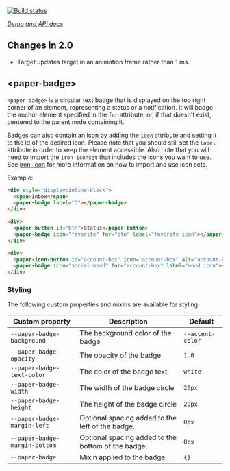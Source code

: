 
<!---

This README is automatically generated from the comments in these files:
paper-badge.html

Edit those files, and our readme bot will duplicate them over here!
Edit this file, and the bot will squash your changes :)

The bot does some handling of markdown. Please file a bug if it does the wrong
thing! https://github.com/PolymerLabs/tedium/issues

-->

[![Build status](https://travis-ci.org/PolymerElements/paper-badge.svg?branch=master)](https://travis-ci.org/PolymerElements/paper-badge)

_[Demo and API docs](https://elements.polymer-project.org/elements/paper-badge)_

## Changes in 2.0
* Target updates target in an animation frame rather than 1 ms.

## &lt;paper-badge&gt;

`<paper-badge>` is a circular text badge that is displayed on the top right
corner of an element, representing a status or a notification. It will badge
the anchor element specified in the `for` attribute, or, if that doesn't exist,
centered to the parent node containing it.

Badges can also contain an icon by adding the `icon` attribute and setting
it to the id of the desired icon. Please note that you should still set the
`label` attribute in order to keep the element accessible. Also note that you will need to import
the `iron-iconset` that includes the icons you want to use. See [iron-icon](../iron-icon)
for more information on how to import and use icon sets.

Example:

```html
<div style="display:inline-block">
  <span>Inbox</span>
  <paper-badge label="3"></paper-badge>
</div>

<div>
  <paper-button id="btn">Status</paper-button>
  <paper-badge icon="favorite" for="btn" label="favorite icon"></paper-badge>
</div>

<div>
  <paper-icon-button id="account-box" icon="account-box" alt="account-box"></paper-icon-button>
  <paper-badge icon="social:mood" for="account-box" label="mood icon"></paper-badge>
</div>
```

### Styling

The following custom properties and mixins are available for styling:

| Custom property | Description | Default |
| --- | --- | --- |
| `--paper-badge-background` | The background color of the badge | `--accent-color` |
| `--paper-badge-opacity` | The opacity of the badge | `1.0` |
| `--paper-badge-text-color` | The color of the badge text | `white` |
| `--paper-badge-width` | The width of the badge circle | `20px` |
| `--paper-badge-height` | The height of the badge circle | `20px` |
| `--paper-badge-margin-left` | Optional spacing added to the left of the badge. | `0px` |
| `--paper-badge-margin-bottom` | Optional spacing added to the bottom of the badge. | `0px` |
| `--paper-badge` | Mixin applied to the badge | `{}` |



